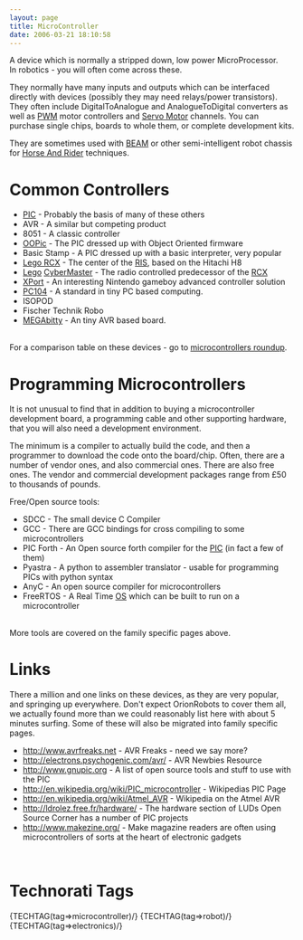 ```yaml
---
layout: page
title: MicroController
date: 2006-03-21 18:10:58
---
```

<p>A device which is normally a stripped down, low power MicroProcessor.
<br/>In robotics - you will often come across these.
</p>
<p>They normally have many inputs and outputs which can be interfaced directly with devices (possibly they may need relays/power transistors).  They often include DigitalToAnalogue and AnalogueToDigital converters as well as <a class="wiki" href="/wiki/pwm.html" title="Pulse Width Modulation">PWM</a> motor controllers and <a class="wiki" href="/wiki/servo_motor.html" title="A motor with built in positioning control - easily interfaced with digital systems">Servo Motor</a> channels. You can purchase single chips, boards to whole them, or complete development kits.
</p>
<p>They are sometimes used with <a class="wiki" href="/wiki/beam.html" title="Biology, Electronics, Aesthetics and Mechanics">BEAM</a> or other semi-intelligent robot chassis for <a class="wiki" href="/wiki/horse_and_rider.html" title="One system takes high-level control of a lower level system">Horse And Rider</a> techniques.
</p>
<h1 id="Common_Controllers">Common Controllers</h1>
<ul><li> <a class="wiki" href="/wiki/pic.html" title="PIC">PIC</a> - Probably the basis of many of these others
</li><li> AVR - A similar but competing product
</li><li> 8051 - A classic controller
</li><li> <a class="wiki" href="/wiki/oopic.html" title="OOPic">OOPic</a> - The PIC dressed up with Object Oriented firmware
</li><li> Basic Stamp - A PIC dressed up with a basic interpreter, very popular
</li><li> <a class="wiki" href="/wiki/lego_rcx.html" title="The Lego RCX">Lego RCX</a> - The center of the <a class="wiki" href="/wiki/ris.html" title="The Lego Robotic Invention System">RIS</a>, based on the Hitachi H8
</li><li> <a class="wiki" href="/wiki/lego.html" title="The best known construction toy">Lego</a> <a class="wiki" href="/wiki/cybermaster.html" title="CyberMaster">CyberMaster</a> - The radio controlled predecessor of the <a class="wiki" href="/wiki/rcx.html" title="The Lego Robot Command Explorer">RCX</a>
</li><li> <a class="wiki" href="/wiki/xport.html" title="A Gameboy Advance based alternative to the Lego RCX">XPort</a> - An interesting Nintendo gameboy advanced controller solution
</li><li> <a class="wiki" href="/wiki/pc104.html" title="PC104">PC104</a> - A standard in tiny PC based computing.
</li><li> ISOPOD
</li><li> Fischer Technik Robo
</li><li> <a class="wiki" href="/wiki/megabitty.html" title="A very small AVR microcontroller board solution">MEGAbitty</a> - An tiny AVR based board.
</li></ul><p>
<br/>For a comparison table on these devices - go to <a class="wiki" href="tiki-view_forum_thread.php?forumId=2&amp;comments_parentId=176" rel="">microcontrollers roundup</a>.
</p>
<h1 id="Programming_Microcontrollers">Programming Microcontrollers</h1>
<p>It is not unusual to find that in addition to buying a microcontroller development board, a programming cable and other supporting hardware, that you will also need a development environment.
</p>
<p>The minimum is a compiler to actually build the code, and then a programmer to download the code onto the board/chip. Often, there are a number of vendor ones, and also commercial ones. There are also free ones. The vendor and commercial development packages range from £50 to thousands of pounds.
</p>
<p>Free/Open source tools:
</p>
<ul><li> SDCC - The small device C Compiler
</li><li> GCC - There are GCC bindings for cross compiling to some microcontrollers
</li><li> PIC Forth - An Open source forth compiler for the <a class="wiki" href="/wiki/pic.html" title="PIC">PIC</a> (in fact a few of them)
</li><li> Pyastra - A python to assembler translator - usable for programming PICs with python syntax
</li><li> AnyC - An open source compiler for microcontrollers
</li><li> FreeRTOS - A Real Time <a class="wiki" href="/wiki/os.html" title="An Operating System">OS</a> which can be built to run on a microcontroller
</li></ul><p>
<br/>More tools are covered on the family specific pages above.
</p>
<h1 id="Links">Links</h1>
<p>There a million and one links on these devices, as they are very popular, and springing up everywhere. Don't expect OrionRobots to cover them all, we actually found more than we could reasonably list here with about 5 minutes surfing. Some of these will also be migrated into family specific pages.
</p>
<ul><li> <a href="http://www.avrfreaks.net" rel="external" target="_blank">http://www.avrfreaks.net</a> - AVR Freaks - need we say more?
</li><li> <a href="http://electrons.psychogenic.com/avr/" rel="external" target="_blank">http://electrons.psychogenic.com/avr/</a> - AVR Newbies Resource
</li><li> <a href="http://www.gnupic.org" rel="external" target="_blank">http://www.gnupic.org</a> - A list of open source tools and stuff to use with the PIC
</li><li> <a href="http://en.wikipedia.org/wiki/PIC_microcontroller" rel="external" target="_blank">http://en.wikipedia.org/wiki/PIC_microcontroller</a> - Wikipedias PIC Page
</li><li> <a href="http://en.wikipedia.org/wiki/Atmel_AVR" rel="external" target="_blank">http://en.wikipedia.org/wiki/Atmel_AVR</a> - Wikipedia on the Atmel AVR
</li><li> <a href="http://ldrolez.free.fr/hardware/" rel="external" target="_blank">http://ldrolez.free.fr/hardware/</a> - The hardware section of LUDs Open Source Corner has a number of PIC projects
</li><li> <a href="http://www.makezine.org/" rel="external" target="_blank">http://www.makezine.org/</a> - Make magazine readers are often using microcontrollers of sorts at the heart of electronic gadgets
</li></ul><p>
<br/>
</p>
<h1 id="Technorati_Tags">Technorati Tags</h1>
<p>{TECHTAG(tag=&gt;microcontroller)/} {TECHTAG(tag=&gt;robot)/}
<br/>{TECHTAG(tag=&gt;electronics)/}
</p>
